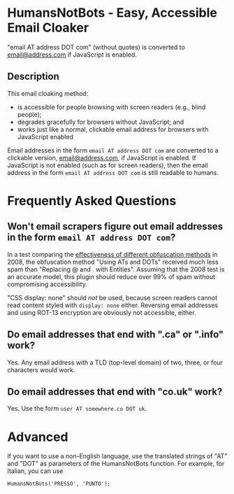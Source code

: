 HumansNotBots - Easy, Accessible Email Cloaker
==============================================

"email AT address DOT com" (without quotes) is converted to [email@address.com](mailto:email@address.com) if JavaScript is enabled.

Description
-----------

This email cloaking method: 

* is accessible for people browsing with screen readers (e.g., blind people); 
* degrades gracefully for browsers without JavaScript; and
* works just like a normal, clickable email address for browsers with JavaScript enabled

Email addresses in the form `email AT address DOT com` are converted to a clickable version, [email@address.com](mailto:email@address.com), if JavaScript is enabled. If JavaScript is not enabled (such as for screen readers), then the email address in the form `email AT address DOT com` is still readable to humans.


Frequently Asked Questions
==========================

Won't email scrapers figure out email addresses in the form `email AT address DOT com`?
---------------------------------------------------------------------------------------

In a test comparing the [effectiveness of different obfuscation methods](http://techblog.tilllate.com/2008/07/20/ten-methods-to-obfuscate-e-mail-addresses-compared/) in 2008, the obfuscation method "Using ATs and DOTs" received much less spam than "Replacing @ and . with Entities". Assuming that the 2008 test is an accurate model, this plugin should reduce over 99% of spam without compromising accessibility.

"CSS display: none" should *not* be used, because screen readers cannot read content styled with `display: none` either. Reversing email addresses and using ROT-13 encryption are obviously not accessible, either.


Do email addresses that end with ".ca" or ".info" work?
-------------------------------------------------------

Yes. Any email address with a TLD (top-level domain) of two, three, or four characters would work.

Do email addresses that end with "co.uk" work?
----------------------------------------------

Yes. Use the form `user AT somewhere.co DOT uk`.


Advanced
========

If you want to use a non-English language, use the translated strings of "AT" and "DOT" as parameters of the HumansNotBots function. For example, for Italian, you can use

    HumansNotBots('PRESSO', 'PUNTO');
